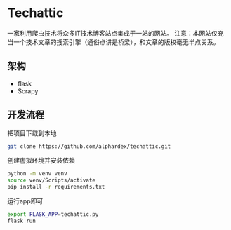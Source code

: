 # Techattic

一家利用爬虫技术将众多IT技术博客站点集成于一站的网站。
注意：本网站仅充当一个技术文章的搜索引擎（通俗点讲是桥梁），和文章的版权毫无半点关系。

## 架构

- flask
- Scrapy

## 开发流程

把项目下载到本地

``` bash
git clone https://github.com/alphardex/techattic.git
```

创建虚拟环境并安装依赖

``` bash
python -m venv venv
source venv/Scripts/activate
pip install -r requirements.txt
```

运行app即可

``` bash
export FLASK_APP=techattic.py
flask run
```